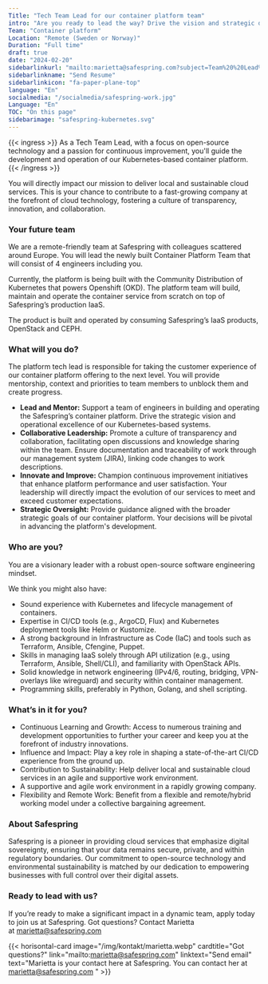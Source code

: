 ```yaml
---
Title: "Tech Team Lead for our container platform team"
intro: "Are you ready to lead the way? Drive the vision and strategic development of newly built Container Platform Team!"
Team: "Container platform"
Location: "Remote (Sweden or Norway)"
Duration: "Full time"
draft: true
date: "2024-02-20"
sidebarlinkurl: "mailto:marietta@safespring.com?subject=Team%20%20Lead%20for%20Safespring%27s%20Container%20Platform%20Team&body=Please%20attach%20your%20CV%20and%20any%20cover%20letter,%20or%20write%20about%20your%20experience%20in%20this%20email."
sidebarlinkname: "Send Resume"
sidebarlinkicon: "fa-paper-plane-top"
language: "En"
socialmedia: "/socialmedia/safespring-work.jpg"
Language: "En"
TOC: "On this page"
sidebarimage: "safespring-kubernetes.svg"
---
```


{{< ingress >}}
As a Tech Team Lead, with a focus on open-source technology and a passion for continuous improvement, you'll guide the development and operation of our Kubernetes-based container platform.
{{< /ingress >}}

You will directly impact our mission to deliver local and sustainable cloud services. This is your chance to contribute to a fast-growing company at the forefront of cloud technology, fostering a culture of transparency, innovation, and collaboration. 

### Your future team 

We are a remote-friendly team at Safespring with colleagues scattered around Europe. You will lead the newly built Container Platform Team that will consist of 4 engineers including you. 

Currently, the platform is being built with the Community Distribution of Kubernetes that powers Openshift (OKD). The platform team will build, maintain and operate the container service from scratch on top of Safespring’s production IaaS.

The product is built and operated by consuming Safespring’s IaaS products, OpenStack and CEPH.

### What will you do?

The platform tech lead is responsible for taking the customer experience of our container platform offering to the next level.  You will provide mentorship, context and priorities to team members to unblock them and create progress.

- **Lead and Mentor:** Support a team of engineers in building and operating the Safespring’s container platform. Drive the strategic vision and operational excellence of our Kubernetes-based systems.
- **Collaborative Leadership:** Promote a culture of transparency and collaboration, facilitating open discussions and knowledge sharing within the team. Ensure documentation and traceability of work through our management system (JIRA), linking code changes to work descriptions.
- **Innovate and Improve:** Champion continuous improvement initiatives that enhance platform performance and user satisfaction. Your leadership will directly impact the evolution of our services to meet and exceed customer expectations.
- **Strategic Oversight:** Provide guidance aligned with the broader strategic goals of our container platform. Your decisions will be pivotal in advancing the platform's development.

### Who are you? 

You are a visionary leader with a robust open-source software engineering mindset. 

We think you might also have:

- Sound experience with Kubernetes and lifecycle management of containers.
- Expertise in CI/CD tools (e.g., ArgoCD, Flux) and Kubernetes deployment tools like Helm or Kustomize.
- A strong background in Infrastructure as Code (IaC) and tools such as Terraform, Ansible, Cfengine, Puppet.
- Skills in managing IaaS solely through API utilization (e.g., using Terraform, Ansible, Shell/CLI), and familiarity with OpenStack APIs.
- Solid knowledge in network engineering (IPv4/6, routing, bridging, VPN-overlays like wireguard) and security within container management.
- Programming skills, preferably in Python, Golang, and shell scripting.

### What’s in it for you? 

- Continuous Learning and Growth: Access to numerous training and development opportunities to further your career and keep you at the forefront of industry innovations.
- Influence and Impact: Play a key role in shaping a state-of-the-art CI/CD experience from the ground up.
- Contribution to Sustainability: Help deliver local and sustainable cloud services in an agile and supportive work environment.
- A supportive and agile work environment in a rapidly growing company.
- Flexibility and Remote Work: Benefit from a flexible and remote/hybrid working model under a collective bargaining agreement.

### About Safespring

Safespring is a pioneer in providing cloud services that emphasize digital sovereignty, ensuring that your data remains secure, private, and within regulatory boundaries. Our commitment to open-source technology and environmental sustainability is matched by our dedication to empowering businesses with full control over their digital assets. 

### Ready to lead with us?

If you’re ready to make a significant impact in a dynamic team, apply today to join us at Safespring. Got questions? Contact Marietta at marietta@safespring.com

{{< horisontal-card image="/img/kontakt/marietta.webp" cardtitle="Got questions?" link="mailto:marietta@safespring.com" linktext="Send email" text="Marietta is your contact here at Safespring. You can contact her at marietta@safespring.com " >}}


